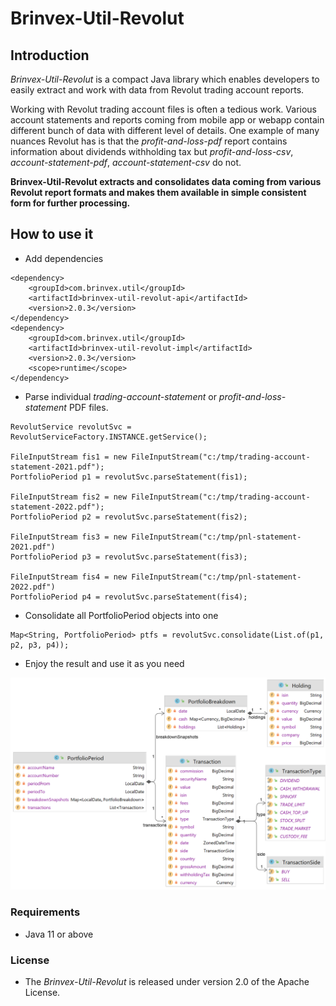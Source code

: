 # Brinvex-Util-Revolut

## Introduction

_Brinvex-Util-Revolut_ is a compact Java library which enables developers 
to easily extract and work with data from Revolut trading account reports.

Working with Revolut trading account files is often a tedious work. 
Various account statements and reports coming from mobile app or webapp 
contain different bunch of data with different level of details. 
One example of many nuances Revolut has is that the _profit-and-loss-pdf_ report 
contains information about dividends withholding tax but
_profit-and-loss-csv_, _account-statement-pdf_, _account-statement-csv_ do not.

**Brinvex-Util-Revolut extracts and consolidates data coming from various
Revolut report formats and makes them available in simple consistent form for further processing.**

## How to use it
 
- Add dependencies
````
<dependency>
    <groupId>com.brinvex.util</groupId>
    <artifactId>brinvex-util-revolut-api</artifactId>
    <version>2.0.3</version>
</dependency>
<dependency>
    <groupId>com.brinvex.util</groupId>
    <artifactId>brinvex-util-revolut-impl</artifactId>
    <version>2.0.3</version>
    <scope>runtime</scope>
</dependency>
````
- Parse individual _trading-account-statement_ or _profit-and-loss-statement_ PDF files. 
````
RevolutService revolutSvc = RevolutServiceFactory.INSTANCE.getService(); 

FileInputStream fis1 = new FileInputStream("c:/tmp/trading-account-statement-2021.pdf");
PortfolioPeriod p1 = revolutSvc.parseStatement(fis1);

FileInputStream fis2 = new FileInputStream("c:/tmp/trading-account-statement-2022.pdf");
PortfolioPeriod p2 = revolutSvc.parseStatement(fis2);

FileInputStream fis3 = new FileInputStream("c:/tmp/pnl-statement-2021.pdf")
PortfolioPeriod p3 = revolutSvc.parseStatement(fis3);

FileInputStream fis4 = new FileInputStream("c:/tmp/pnl-statement-2022.pdf")
PortfolioPeriod p4 = revolutSvc.parseStatement(fis4);   
````
- Consolidate all PortfolioPeriod objects into one  

````
Map<String, PortfolioPeriod> ptfs = revolutSvc.consolidate(List.of(p1, p2, p3, p4));
````
- Enjoy the result and use it as you need

![Datamodel diagram](diagrams/datamodel_2.png)

### Requirements
- Java 11 or above

### License

- The _Brinvex-Util-Revolut_ is released under version 2.0 of the Apache License.

